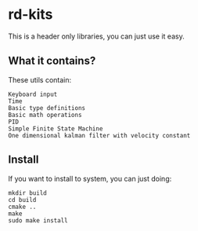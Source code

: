 # rd-kits

This is a header only libraries, you can just use it easy.

## What it contains?

These utils contain:

```
Keyboard input
Time
Basic type definitions
Basic math operations
PID
Simple Finite State Machine
One dimensional kalman filter with velocity constant
```

## Install

If you want to install to system, you can just doing:

```
mkdir build
cd build
cmake ..
make
sudo make install
```

